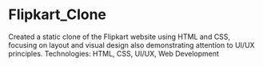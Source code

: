# Flipkart_Clone
Created a static clone of the Flipkart website using HTML and CSS, focusing on layout and visual design also demonstrating attention to UI/UX principles. Technologies: HTML, CSS, UI/UX, Web Development
